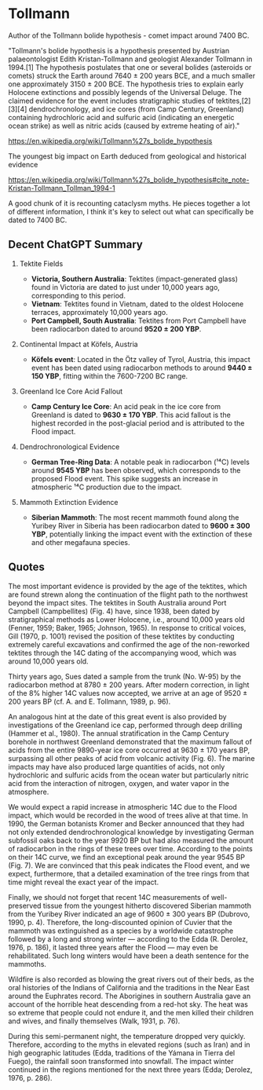 # Tollmann

Author of the Tollmann bolide hypothesis - comet impact around 7400 BC.

"Tollmann's bolide hypothesis is a hypothesis presented by Austrian palaeontologist Edith Kristan-Tollmann and geologist Alexander Tollmann in 1994.[1] The hypothesis postulates that one or several bolides (asteroids or comets) struck the Earth around 7640 ± 200 years BCE, and a much smaller one approximately 3150 ± 200 BCE. The hypothesis tries to explain early Holocene extinctions and possibly legends of the Universal Deluge. The claimed evidence for the event includes stratigraphic studies of tektites,[2][3][4] dendrochronology, and ice cores (from Camp Century, Greenland) containing hydrochloric acid and sulfuric acid (indicating an energetic ocean strike) as well as nitric acids (caused by extreme heating of air)."

https://en.wikipedia.org/wiki/Tollmann%27s_bolide_hypothesis

The youngest big impact on Earth deduced from geological and historical evidence

https://en.wikipedia.org/wiki/Tollmann%27s_bolide_hypothesis#cite_note-Kristan-Tollmann_Tollman_1994-1

A good chunk of it is recounting cataclysm myths. He pieces together a lot of different information, I think it's key to select out what can specifically be dated to 7400 BC.

## Decent ChatGPT Summary

1. Tektite Fields
   - **Victoria, Southern Australia**: Tektites (impact-generated glass) found in Victoria are dated to just under 10,000 years ago, corresponding to this period.
   - **Vietnam**: Tektites found in Vietnam, dated to the oldest Holocene terraces, approximately 10,000 years ago.
   - **Port Campbell, South Australia**: Tektites from Port Campbell have been radiocarbon dated to around **9520 ± 200 YBP**.

2. Continental Impact at Köfels, Austria
   - **Köfels event**: Located in the Ötz valley of Tyrol, Austria, this impact event has been dated using radiocarbon methods to around **9440 ± 150 YBP**, fitting within the 7600-7200 BC range.

3. Greenland Ice Core Acid Fallout
   - **Camp Century Ice Core**: An acid peak in the ice core from Greenland is dated to **9630 ± 170 YBP**. This acid fallout is the highest recorded in the post-glacial period and is attributed to the Flood impact.

4. Dendrochronological Evidence
   - **German Tree-Ring Data**: A notable peak in radiocarbon (¹⁴C) levels around **9545 YBP** has been observed, which corresponds to the proposed Flood event. This spike suggests an increase in atmospheric ¹⁴C production due to the impact.

5. Mammoth Extinction Evidence
   - **Siberian Mammoth**: The most recent mammoth found along the Yuribey River in Siberia has been radiocarbon dated to **9600 ± 300 YBP**, potentially linking the impact event with the extinction of these and other megafauna species.

## Quotes

The most important evidence is provided by the age of the tektites, which are found strewn along the continuation of the flight path to the northwest beyond the impact sites. The tektites in South Australia around Port Campbell (Campbellites) (Fig. 4) have, since 1938, been dated by stratigraphical methods as Lower Holocene, i.e., around 10,000 years old (Fenner, 1959; Baker, 1965; Johnson, 1965). In response to critical voices, Gill (1970, p. 1001) revised the position of these tektites by conducting extremely careful excavations and confirmed the age of the non-reworked tektites through the 14C dating of the accompanying wood, which was around 10,000 years old.

Thirty years ago, Sues dated a sample from the trunk (No. W-95) by the radiocarbon method at 8780 ± 200 years. After modern correction, in light of the 8% higher 14C values now accepted, we arrive at an age of 9520 ± 200 years BP (cf. A. and E. Tollmann, 1989, p. 96).

An analogous hint at the date of this great event is also provided by investigations of the Greenland ice cap, performed through deep drilling (Hammer et al., 1980). The annual stratification in the Camp Century borehole in northwest Greenland demonstrated that the maximum fallout of acids from the entire 9890-year ice core occurred at 9630 ± 170 years BP, surpassing all other peaks of acid from volcanic activity (Fig. 6). The marine impacts may have also produced large quantities of acids, not only hydrochloric and sulfuric acids from the ocean water but particularly nitric acid from the interaction of nitrogen, oxygen, and water vapor in the atmosphere.

We would expect a rapid increase in atmospheric 14C due to the Flood impact, which would be recorded in the wood of trees alive at that time. In 1990, the German botanists Kromer and Becker announced that they had not only extended dendrochronological knowledge by investigating German subfossil oaks back to the year 9920 BP but had also measured the amount of radiocarbon in the rings of these trees over time. According to the points on their 14C curve, we find an exceptional peak around the year 9545 BP (Fig. 7). We are convinced that this peak indicates the Flood event, and we expect, furthermore, that a detailed examination of the tree rings from that time might reveal the exact year of the impact.

Finally, we should not forget that recent 14C measurements of well-preserved tissue from the youngest hitherto discovered Siberian mammoth from the Yuribey River indicated an age of 9600 ± 300 years BP (Dubrovo, 1990, p. 4). Therefore, the long-discounted opinion of Cuvier that the mammoth was extinguished as a species by a worldwide catastrophe followed by a long and strong winter — according to the Edda (R. Derolez, 1976, p. 186), it lasted three years after the Flood — may even be rehabilitated. Such long winters would have been a death sentence for the mammoths.

Wildfire is also recorded as blowing the great rivers out of their beds, as the oral histories of the Indians of California and the traditions in the Near East around the Euphrates record. The Aborigines in southern Australia gave an account of the horrible heat descending from a red-hot sky. The heat was so extreme that people could not endure it, and the men killed their children and wives, and finally themselves (Walk, 1931, p. 76).

During this semi-permanent night, the temperature dropped very quickly. Therefore, according to the myths in elevated regions (such as Iran) and in high geographic latitudes (Edda, traditions of the Yámana in Tierra del Fuego), the rainfall soon transformed into snowfall. The impact winter continued in the regions mentioned for the next three years (Edda; Derolez, 1976, p. 286).